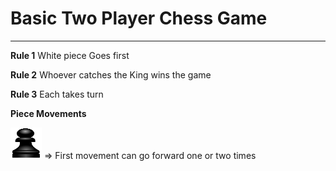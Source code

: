 # Basic Two Player Chess Game
___
**Rule 1**
White piece Goes first

**Rule 2**
Whoever catches the King wins the game

**Rule 3**
Each takes turn


**Piece Movements**

<img src="https://github.com/marcos-commits/chess_project/blob/main/img/blackPawn.png" width="50px" height="50px" title="blackPawn" /> 
=> First movement can go forward one or two times

